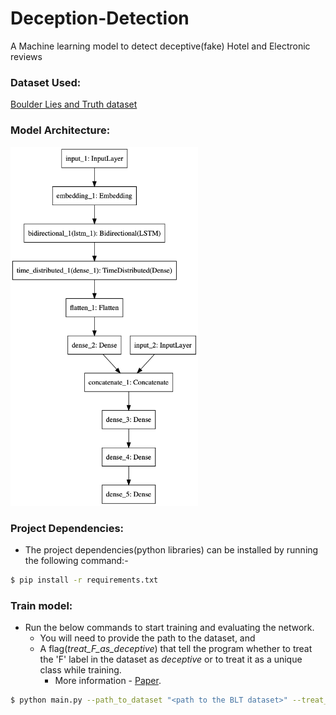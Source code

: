 # Deception-Detection
A Machine learning model to detect deceptive(fake) Hotel and Electronic reviews

### Dataset Used:
[Boulder Lies and Truth dataset](https://catalog.ldc.upenn.edu/LDC2014T24)

### Model Architecture:

<img src="https://github.com/nikhilsu/Deception-Detection/raw/master/model.png" alt="Model Architecture" width="300"/>

### Project Dependencies:
- The project dependencies(python libraries) can be installed by running the following command:-
```bash
$ pip install -r requirements.txt
```


### Train model:
- Run the below commands to start training and evaluating the network.
    - You will need to provide the path to the dataset, and
    - A flag(*treat_F_as_deceptive*) that tell the program whether to treat the 'F' label in the dataset as *deceptive* or to treat it as a unique class while training.
        - More information - [Paper](https://pdfs.semanticscholar.org/2020/69b7beb1069fa653953867ef4c4b78663499.pdf?_ga=2.256976139.144500798.1565130137-276775829.1564163481).

```bash
$ python main.py --path_to_dataset "<path to the BLT dataset>" --treat_F_as_deceptive <True/False>
```
